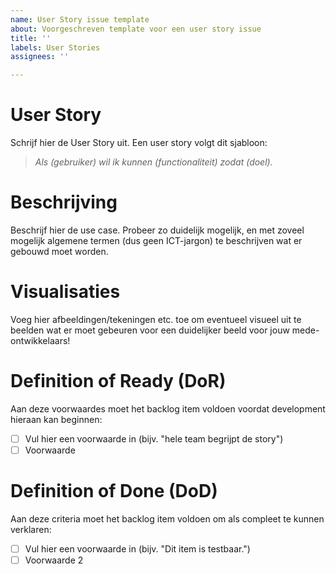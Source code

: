 ```yaml
---
name: User Story issue template
about: Voorgeschreven template voor een user story issue
title: ''
labels: User Stories
assignees: ''

---
```


# User Story

Schrijf hier de User Story uit. Een user story volgt dit sjabloon: 

>*Als (gebruiker) wil ik kunnen (functionaliteit) zodat (doel).*

# Beschrijving

Beschrijf hier de use case. Probeer zo duidelijk mogelijk, en met zoveel mogelijk algemene termen (dus geen ICT-jargon) te beschrijven wat er gebouwd moet worden.

# Visualisaties

Voeg hier afbeeldingen/tekeningen etc. toe om eventueel visueel uit te beelden wat er moet gebeuren voor een duidelijker beeld voor jouw mede-ontwikkelaars!

# Definition of Ready (DoR)

Aan deze voorwaardes moet het backlog item voldoen voordat development hieraan kan beginnen:

- [ ] Vul hier een voorwaarde in (bijv. "hele team begrijpt de story")
- [ ] Voorwaarde 

# Definition of Done (DoD) 

Aan deze criteria moet het backlog item voldoen om als compleet te kunnen verklaren: 

- [ ] Vul hier een voorwaarde in (bijv. "Dit item is testbaar.")
- [ ] Voorwaarde 2
